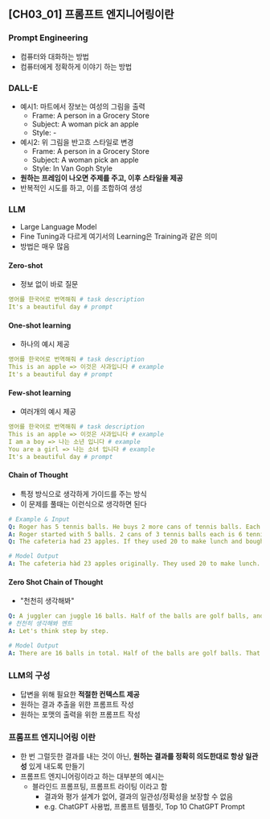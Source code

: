 ## [CH03_01] 프롬프트 엔지니어링이란

### Prompt Engineering
- 컴퓨터와 대화하는 방법
- 컴퓨터에게 정확하게 이야기 하는 방법

### DALL-E
- 예시1: 마트에서 장보는 여성의 그림을 출력 
  - Frame: A person in a Grocery Store
  - Subject: A woman pick an apple
  - Style: -
- 예시2: 위 그림을 반고흐 스타일로 변경
  - Frame: A person in a Grocery Store
  - Subject: A woman pick an apple
  - Style: In Van Goph Style
- **원하는 프레임이 나오면 주제를 주고, 이후 스타일을 제공**
- 반복적인 시도를 하고, 이를 조합하여 생성

### LLM
- Large Language Model
- Fine Tuning과 다르게 여기서의 Learning은 Training과 같은 의미
- 방법은 매우 많음

#### Zero-shot
- 정보 없이 바로 질문
```yaml
영어를 한국어로 번역해줘 # task description
It's a beautiful day # prompt
```

#### One-shot learning
- 하나의 예시 제공
```yaml
영어를 한국어로 번역해줘 # task description
This is an apple => 이것은 사과입니다 # example
It's a beautiful day # prompt
```

#### Few-shot learning
- 여러개의 예시 제공
```yaml
영어를 한국어로 번역해줘 # task description
This is an apple => 이것은 사과입니다 # example
I am a boy => 나는 소년 입니다 # example
You are a girl => 나는 소녀 입니다 # example
It's a beautiful day # prompt
```

#### Chain of Thought
- 특정 방식으로 생각하게 가이드를 주는 방식
- 이 문제를 풀때는 이런식으로 생각하면 된다
```yaml
# Example & Input
Q: Roger has 5 tennis balls. He buys 2 more cans of tennis balls. Each can has 3 tennis balls. How many tennis balls does he have now?
A: Roger started with 5 balls. 2 cans of 3 tennis balls each is 6 tennis balls. 5 + 6 = 11. The answer is 11.
Q: The cafeteria had 23 apples. If they used 20 to make lunch and bought 6 more, how many apples do they have?

# Model Output
A: The cafeteria hàd 23 apples originally. They used 20 to make lunch. So they had 23 - 20 = 3. They bought 6 more apples, so they have 3 + 6 = 9. The answer is 9.
```

#### Zero Shot Chain of Thought
- "천천히 생각해봐"
```yaml
Q: A juggler can juggle 16 balls. Half of the balls are golf balls, and half of the golf balls are blue. How many blue golf balls are there?
# 천천히 생각해봐 멘트
A: Let's think step by step.

# Model Output
A: There are 16 balls in total. Half of the balls are golf balls. That means that there are 8 golf balls. Half of the golf balls are blue. That means that there are 4 blue golf balls.
```

### LLM의 구성
- 답변을 위해 필요한 **적절한 컨텍스트 제공**
- 원하는 결과 추출을 위한 프롬프트 작성
- 원하는 포맷의 출력을 위한 프롬프트 작성

### 프롬프트 엔지니어링 이란
- 한 번 그럴듯한 결과를 내는 것이 아닌, **원하는 결과를 정확히 의도한대로 항상 일관성** 있게 내도록 만들기
- 프롬프트 엔지니어링이라고 하는 대부분의 예시는
  - 블라인드 프롬프팅, 프롬프트 라이팅 이라고 함
    - 결과와 평가 설계가 없어, 결과의 일관성/정확성을 보장할 수 없음
    - e.g. ChatGPT 사용법, 프롬프트 템플릿, Top 10 ChatGPT Prompt
